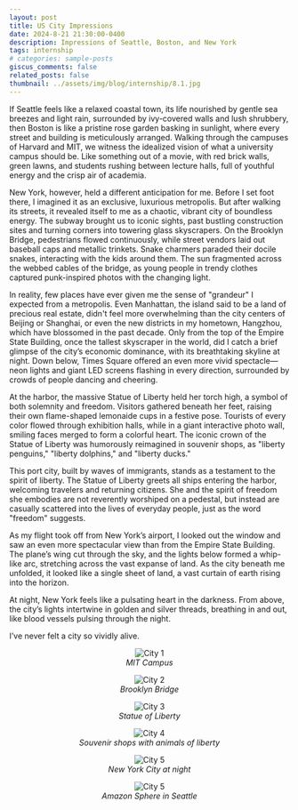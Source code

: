 ```yaml
---
layout: post
title: US City Impressions
date: 2024-8-21 21:30:00-0400
description: Impressions of Seattle, Boston, and New York
tags: internship
# categories: sample-posts
giscus_comments: false
related_posts: false
thumbnail: ../assets/img/blog/internship/8.1.jpg
---
```


If Seattle feels like a relaxed coastal town, its life nourished by gentle sea breezes and light rain, surrounded by ivy-covered walls and lush shrubbery, then Boston is like a pristine rose garden basking in sunlight, where every street and building is meticulously arranged. Walking through the campuses of Harvard and MIT, we witness the idealized vision of what a university campus should be. Like something out of a movie, with red brick walls, green lawns, and students rushing between lecture halls, full of youthful energy and the crisp air of academia.

New York, however, held a different anticipation for me. Before I set foot there, I imagined it as an exclusive, luxurious metropolis. But after walking its streets, it revealed itself to me as a chaotic, vibrant city of boundless energy. The subway brought us to iconic sights, past bustling construction sites and turning corners into towering glass skyscrapers. On the Brooklyn Bridge, pedestrians flowed continuously, while street vendors laid out baseball caps and metallic trinkets. Snake charmers paraded their docile snakes, interacting with the kids around them. The sun fragmented across the webbed cables of the bridge, as young people in trendy clothes captured punk-inspired photos with the changing light.

In reality, few places have ever given me the sense of "grandeur" I expected from a metropolis. Even Manhattan, the island said to be a land of precious real estate, didn't feel more overwhelming than the city centers of Beijing or Shanghai, or even the new districts in my hometown, Hangzhou, which have blossomed in the past decade. Only from the top of the Empire State Building, once the tallest skyscraper in the world, did I catch a brief glimpse of the city’s economic dominance, with its breathtaking skyline at night. Down below, Times Square offered an even more vivid spectacle—neon lights and giant LED screens flashing in every direction, surrounded by crowds of people dancing and cheering.

At the harbor, the massive Statue of Liberty held her torch high, a symbol of both solemnity and freedom. Visitors gathered beneath her feet, raising their own flame-shaped lemonaide cups in a festive pose. Tourists of every color flowed through exhibition halls, while in a giant interactive photo wall, smiling faces merged to form a colorful heart. The iconic crown of the Statue of Liberty was humorously reimagined in souvenir shops, as "liberty penguins," "liberty dolphins," and "liberty ducks."

This port city, built by waves of immigrants, stands as a testament to the spirit of liberty. The Statue of Liberty greets all ships entering the harbor, welcoming travelers and returning citizens. She and the spirit of freedom she embodies are not reverently worshiped on a pedestal, but instead are casually scattered into the lives of everyday people, just as the word "freedom" suggests.

As my flight took off from New York’s airport, I looked out the window and saw an even more spectacular view than from the Empire State Building. The plane’s wing cut through the sky, and the lights below formed a whip-like arc, stretching across the vast expanse of land. As the city beneath me unfolded, it looked like a single sheet of land, a vast curtain of earth rising into the horizon.

At night, New York feels like a pulsating heart in the darkness. From above, the city’s lights intertwine in golden and silver threads, breathing in and out, like blood vessels pulsing through the night.

I’ve never felt a city so vividly alive.

<div style="text-align: center; margin-bottom: 20px;"> 
    <figure> 
        <img src="{{ site.baseurl }}\assets\img\blog\internship\7.1.jpg" alt="City 1" style="max-width: 50%; height: auto;"> 
        <figcaption><em>MIT Campus</em></figcaption> 
    </figure> 
    <figure> 
        <img src="{{ site.baseurl }}\assets\img\blog\internship\7.2.jpg" alt="City 2" style="max-width: 50%; height: auto;"> 
        <figcaption><em>Brooklyn Bridge</em></figcaption> 
    </figure> 
    <figure> 
        <img src="{{ site.baseurl }}\assets\img\blog\internship\7.3.jpg" alt="City 3" style="max-width: 50%; height: auto;"> 
        <figcaption><em>Statue of Liberty</em></figcaption> 
    </figure> 
    <figure>
        <img src="{{ site.baseurl }}\assets\img\blog\internship\7.4.jpg" alt="City 4" style="max-width: 50%; height: auto;">
        <figcaption><em>Souvenir shops with animals of liberty</em></figcaption>
    </figure>
    <figure>
        <img src="{{ site.baseurl }}\assets\img\blog\internship\7.5.jpg" alt="City 5" style="max-width: 50%; height: auto;">
        <figcaption><em>New York City at night</em></figcaption>
    </figure>
    <figure>
        <img src="{{ site.baseurl }}\assets\img\blog\internship\8.1.jpg" alt="City 5" style="max-width: 50%; height: auto;">
        <figcaption><em>Amazon Sphere in Seattle</em></figcaption>
    </figure>
</div>
